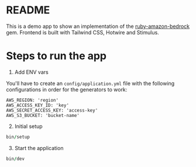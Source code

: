 # README

This is a demo app to show an implementation of the [ruby-amazon-bedrock](https://github.com/AAlvAAro/ruby-amazon-bedrock) gem. Frontend is built with Tailwind CSS, Hotwire and Stimulus.

# Steps to run the app

1. Add ENV vars

You'll have to create an `config/application.yml` file with the following configurations in order for the generators to work:

```
AWS_REGION: 'region'
AWS_ACCESS_KEY_ID: 'key'
AWS_SECRET_ACCESS_KEY: 'access-key'
AWS_S3_BUCKET: 'bucket-name'
```

2. Initial setup

```ruby
bin/setup
```

3. Start the application

```ruby
bin/dev
```
